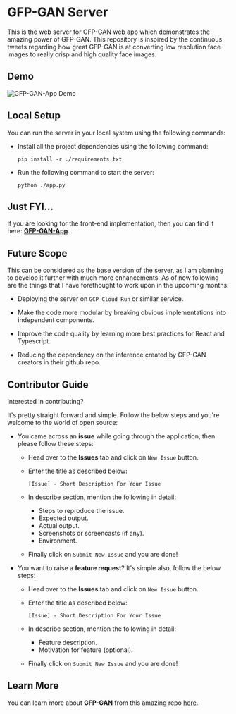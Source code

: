 # GFP-GAN Server

This is the web server for GFP-GAN web app which demonstrates the amazing power of GFP-GAN. This repository is inspired by the continuous tweets regarding how great GFP-GAN is at converting low resolution face images to really crisp and high quality face images.

## Demo

![GFP-GAN-App Demo](https://github.com/noobyogi0010/gfp-gan-app/blob/0111/sanity/assets/demo/demo.gif)

## Local Setup

You can run the server in your local system using the following commands:

- Install all the project dependencies using the following command:

    `pip install -r ./requirements.txt`

- Run the following command to start the server:

    `python ./app.py`

## Just FYI...

If you are looking for the front-end implementation, then you can find it here: [**GFP-GAN-App**](https://github.com/noobyogi0010/gfp-gan-app).

## Future Scope

This can be considered as the base version of the server, as I am planning to develop it further with much more enhancements. As of now following are the things that I have forethought to work upon in the upcoming months:

- Deploying the server on `GCP Cloud Run` or similar service.

- Make the code more modular by breaking obvious implementations into independent components.

- Improve the code quality by learning more best practices for React and Typescript.

- Reducing the dependency on the inference created by GFP-GAN creators in their github repo.

## Contributor Guide

Interested in contributing?

It's pretty straight forward and simple. Follow the below steps and you're welcome to the world of open source:

- You came across an **issue** while going through the application, then please follow these steps:

    - Head over to the **Issues** tab and click on `New Issue` button.
    - Enter the title as described below:

        `[Issue] - Short Description For Your Issue`

    - In describe section, mention the following in detail:

        - Steps to reproduce the issue.
        - Expected output.
        - Actual output.
        - Screenshots or screencasts (if any).
        - Environment.

    - Finally click on `Submit New Issue` and you are done!

- You want to raise a **feature request**? It's simple also, follow the below steps:

    - Head over to the **Issues** tab and click on `New Issue` button.
    - Enter the title as described below:

        `[Issue] - Short Description For Your Issue`

    - In describe section, mention the following in detail:

        - Feature description.
        - Motivation for feature (optional).

    - Finally click on `Submit New Issue` and you are done!


## Learn More

You can learn more about **GFP-GAN** from this amazing repo [here](https://github.com/TencentARC/GFPGAN).
